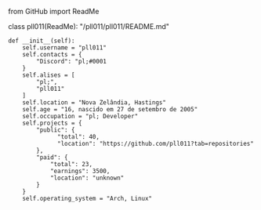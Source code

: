 from GitHub import ReadMe


class pll011(ReadMe):
    "/pll011/pll011/README.md"

    def __init__(self):
        self.username = "pll011"
        self.contacts = {
            "Discord": "pl;#0001
        }
        self.alises = [
            "pl;",
            "pll011"
        ]
        self.location = "Nova Zelândia, Hastings"
        self.age = "16, nascido em 27 de setembro de 2005"
        self.occupation = "pl; Developer"
        self.projects = {
            "public": {
                  "total": 40,
                  "location": "https://github.com/pll011?tab=repositories"
            },
            "paid": {
                "total": 23,
                "earnings": 3500,
                "location": "unknown"
            }
        }
        self.operating_system = "Arch, Linux"
